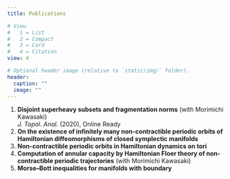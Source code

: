 ```yaml
---
title: Publications

# View.
#   1 = List
#   2 = Compact
#   3 = Card
#   4 = Citation
view: 4

# Optional header image (relative to `static/img/` folder).
header:
  caption: ""
  image: ""
---
```


1. **Disjoint superheavy subsets and fragmentation norms** (with Morimichi Kawasaki)<br>
	*J. Topol. Anal.* (2020), Online Ready
1. **On the existence of infinitely many non-contractible periodic orbits of Hamiltonian diffeomorphisms of closed symplectic manifolds**
1. **Non-contractible periodic orbits in Hamiltonian dynamics on tori**
1. **Computation of annular capacity by Hamiltonian Floer theory of non-contractible periodic trajectories** (with Morimichi Kawasaki)
1. **Morse–Bott inequalities for manifolds with boundary**

